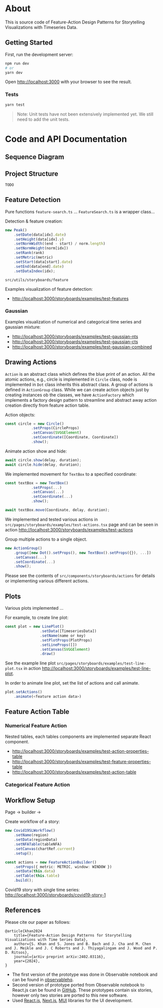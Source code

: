 # About

This is source code of Feature-Action Design Patterns for Storytelling Visualizations with Timeseries Data.

## Getting Started

First, run the development server:

```bash
npm run dev
# or
yarn dev
```

Open [http://localhost:3000](http://localhost:3000) with your browser to see the result.

### Tests

```sh
yarn test
```

> Note: Unit tests have not been extensively implemented yet. We still need to add the unit tests.

# Code and API Documentation

## Sequence Diagram

## Project Structure

```
TODO
```

## Feature Detection

Pure functions `feature-search.ts` ... `FeatureSearch.ts` is  a wrapper class...

Detection & feature creation:

```ts
new Peak()
    .setDate(data[idx].date)
    .setHeight(data[idx].y)
    .setNormWidth((end - start) / norm.length)
    .setNormHeight(norm[idx])
    .setRank(rank)
    .setMetric(metric)
    .setStart(data[start].date)
    .setEnd(data[end].date)
    .setDataIndex(idx);
```

`src/utils/storyboards/feature`

Examples visualization of feature detection:

- <http://localhost:3000/storyboards/examples/test-features>

### Gaussian

Examples visualization of numerical and categorical time series and gaussian mixture:

- <http://localhost:3000/storyboards/examples/test-gaussian-nts>
- <http://localhost:3000/storyboards/examples/test-gaussian-cts>
- <http://localhost:3000/storyboards/examples/test-gaussian-combined>

## Drawing Actions

`Action` is an abstract class which defines the blue print of an action. All the atomic actions, e.g., circle is implemented in `Circle` class, node is implemented in `Dot` class inherits this abstract class. A group of actions is defined in `ActionGroup` class. While we can create action objects just by creating instances ob the classes, we have `ActionFactory` which implements a factory design pattern to streamline and abstract away action creation directly from feature action table.

Action objects:

```ts
const circle = new Circle()
            .setProps(CircleProps)
            .setCanvas(SVGGElement)
            .setCoordinate([Coordinate, Coordinate])
            .show();
```

Animate action show and hide:

```ts
await circle.show(delay, duration);
await circle.hide(delay, duration);
```

We implemented movement for `TextBox` to a specified coordinate:

```ts
const textBox = new TextBox()
            .setProps(...)
            .setCanvas(...)
            .setCoordinate(...)
            .show();

await textBox.move(Coordinate, delay, duration);
```

We implemented and tested various actions in `src/pages/storyboards/examples/test-actions.tsx` page and can be seen in action <http://localhost:3000/storyboards/examples/test-actions>

Group multiple actions to a single object.

```ts
new ActionGroup()
    .group([new Dot().setProps(), new TextBox().setProps({}), ...])
    .setCanvas(...)
    .setCoordinate(...)
    .show();
```

Please see the contents of `src/components/storyboards/actions` for details or implementing various different actions.

## Plots

Various plots implemented ...

For example, to create line plot:

```ts
const plot = new LinePlot()
                .setData([TimeseriesData])
                .setName(name or key)
                .setPlotProps(PlotProps)
                .setLineProps([])
                .setCanvas(SVGGElement)
                .draw()

```

See the example line plot `src/pages/storyboards/examples/test-line-plot.tsx` in action <http://localhost:3000/storyboards/examples/test-line-plot>.

In order to animate line plot, set the list of actions and call animate.

```ts
plot.setActions()
    .animate(<feature action data>)
```

## Feature Action Table

### Numerical Feature Action

Nested tables, each tables components are implemented separate React component.

- <http://localhost:3000/storyboards/examples/test-action-properties-table>
- <http://localhost:3000/storyboards/examples/test-feature-properties-table>
- <http://localhost:3000/storyboards/examples/test-action-table>

### Categorical Feature Action

## Workflow Setup

Page -> builder ->

Create workflow of a story:

```ts
new Covid19SLWorkflow()
    .setName(region)
    .setData(regionData)
    .setNFATable(tableNFA)
    .setCanvas(chartRef.current)
    .setup();
```

```ts
const actions = new FeatureActionBuilder()
    .setProps({ metric: METRIC, window: WINDOW })
    .setData(this.data)
    .setTable(this.table)
    .build();
```

Covid19 story with single time series: <http://localhost:3000/storyboards/covid19-story-1>

## References

Please cite our paper as follows:

```
@article{khan2024
    title={Feature-Action Design Patterns for Storytelling Visualizations with Time Series Data}, 
    author={S. Khan and S. Jones and B. Bach and J. Cha and M. Chen and J. Meikle and J. C Roberts and J. Thiyagalingam and J. Wood and P. D. Ritsos},
    journal={arXiv preprint arXiv:2402.03116},
    year={2024},
}
```

- The first version of the prototype was done in  Observable notebook and can be found in [observablehq](https://observablehq.com/d/0a6e9c35a809660e).
- Second version of prototype ported from Observable notebook to React.js can be found in [GitHub](https://github.com/saifulkhan/storytelling-vis-v.0.1). These prototypes contain six stories, however only two stories are ported to this new software.
- Used [React.js](https://react.dev), [Next.js](https://github.com/vercel/next.js), [MUI](https://mui.com) libraries for the UI development.
